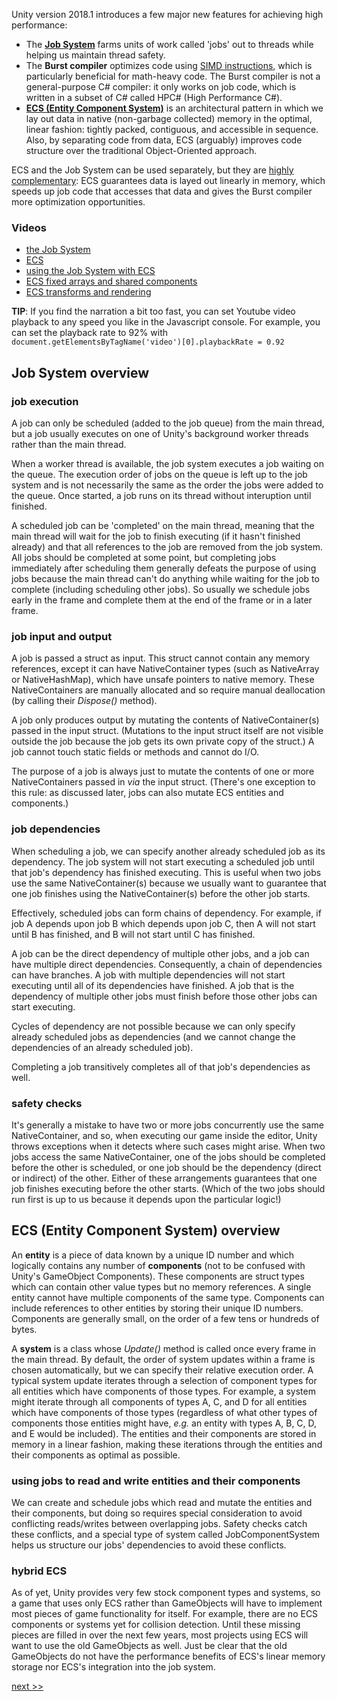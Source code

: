 Unity version 2018.1 introduces a few major new features for achieving high performance:

- The **[Job System](jobs.md)** farms units of work called 'jobs' out to threads while helping us maintain thread safety.
- The **Burst compiler** optimizes code using [SIMD instructions](https://en.wikipedia.org/wiki/SIMD), which is particularly beneficial for math-heavy code. The Burst compiler is not a general-purpose C# compiler: it only works on job code, which is written in a subset of C# called HPC# (High Performance C#).
- **[ECS (Entity Component System)](ecs.md)** is an architectural pattern in which we lay out data in native (non-garbage collected) memory in the optimal, linear fashion: tightly packed, contiguous, and accessible in sequence. Also, by separating code from data, ECS (arguably) improves code structure over the traditional Object-Oriented approach.

ECS and the Job System can be used separately, but they are [highly complementary](ecs_jobs.md): ECS guarantees data is layed out linearly in memory, which speeds up job code that accesses that data and gives the Burst compiler more optimization opportunities.

### Videos

- [the Job System](https://www.youtube.com/watch?v=zkVYbcSlfoE)
- [ECS](https://www.youtube.com/watch?v=kk8RCwQHIy4)
- [using the Job System with ECS](https://www.youtube.com/watch?v=SZGRtQ7-ilo)
- [ECS fixed arrays and shared components](https://youtu.be/oO2yqVQwFUQ)
- [ECS transforms and rendering](https://www.youtube.com/watch?v=QD2DpeuOrS0)

**TIP**: If you find the narration a bit too fast, you can set Youtube video playback to any speed you like in the Javascript console. For example, you can set the playback rate to 92% with `document.getElementsByTagName('video')[0].playbackRate = 0.92`

## Job System overview

### job execution

A job can only be scheduled (added to the job queue) from the main thread, but a job usually executes on one of Unity's background worker threads rather than the main thread.

When a worker thread is available, the job system executes a job waiting on the queue. The execution order of jobs on the queue is left up to the job system and is not necessarily the same as the order the jobs were added to the queue. Once started, a job runs on its thread without interuption until finished.

A scheduled job can be 'completed' on the main thread, meaning that the main thread will wait for the job to finish executing (if it hasn't finished already) and that all references to the job are removed from the job system. All jobs should be completed at some point, but completing jobs immediately after scheduling them generally defeats the purpose of using jobs because the main thread can't do anything while waiting for the job to complete (including scheduling other jobs). So usually we schedule jobs early in the frame and complete them at the end of the frame or in a later frame.

### job input and output

A job is passed a struct as input. This struct cannot contain any memory references, except it can have NativeContainer types (such as NativeArray or NativeHashMap), which have unsafe pointers to native memory. These NativeContainers are manually allocated and so require manual deallocation (by calling their *Dispose()* method).

A job only produces output by mutating the contents of NativeContainer(s) passed in the input struct. (Mutations to the input struct itself are not visible outside the job because the job gets its own private copy of the struct.) A job cannot touch static fields or methods and cannot do I/O.

The purpose of a job is always just to mutate the contents of one or more NativeContainers passed in *via* the input struct. (There's one exception to this rule: as discussed later, jobs can also mutate ECS entities and components.)

### job dependencies

When scheduling a job, we can specify another already scheduled job as its dependency. The job system will not start executing a scheduled job until that job's dependency has finished executing. This is useful when two jobs use the same NativeContainer(s) because we usually want to guarantee that one job finishes using the NativeContainer(s) before the other job starts.

Effectively, scheduled jobs can form chains of dependency. For example, if job A depends upon job B which depends upon job C, then A will not start until B has finished, and B will not start until C has finished.

A job can be the direct dependency of multiple other jobs, and a job can have multiple direct dependencies. Consequently, a chain of dependencies can have branches. A job with multiple dependencies will not start executing until all of its dependencies have finished. A job that is the dependency of multiple other jobs must finish before those other jobs can start executing.

Cycles of dependency are not possible because we can only specify already scheduled jobs as dependencies (and we cannot change the dependencies of an already scheduled job).

Completing a job transitively completes all of that job's dependencies as well. 

### safety checks

It's generally a mistake to have two or more jobs concurrently use the same NativeContainer, and so, when executing our game inside the editor, Unity throws exceptions when it detects where such cases might arise. When two jobs access the same NativeContainer, one of the jobs should be completed before the other is scheduled, or one job should be the dependency (direct or indirect) of the other. Either of these arrangements guarantees that one job finishes executing before the other starts. (Which of the two jobs should run first is up to us because it depends upon the particular logic!)

## ECS (Entity Component System) overview

An **entity** is a piece of data known by a unique ID number and which logically contains any number of **components** (not to be confused with Unity's GameObject Components). These components are struct types which can contain other value types but no memory references. A single entity cannot have multiple components of the same type. Components can include references to other entities by storing their unique ID numbers. Components are generally small, on the order of a few tens or hundreds of bytes.

A **system** is a class whose *Update()* method is called once every frame in the main thread. By default, the order of system updates within a frame is chosen automatically, but we can specify their relative execution order. A typical system update iterates through a selection of component types for all entities which have components of those types. For example, a system might iterate through all components of types A, C, and D for all entities which have components of those types (regardless of what other types of components those entities might have, *e.g.* an entity with types A, B, C, D, and E would be included). The entities and their components are stored in memory in a linear fashion, making these iterations through the entities and their components as optimal as possible.

### using jobs to read and write entities and their components

We can create and schedule jobs which read and mutate the entities and their components, but doing so requires special consideration to avoid conflicting reads/writes between overlapping jobs. Safety checks catch these conflicts, and a special type of system called JobComponentSystem helps us structure our jobs' dependencies to avoid these conflicts.

### hybrid ECS

As of yet, Unity provides very few stock component types and systems, so a game that uses only ECS rather than GameObjects will have to implement most pieces of game functionality for itself. For example, there are no ECS components or systems yet for collision detection. Until these missing pieces are filled in over the next few years, most projects using ECS will want to use the old GameObjects as well. Just be clear that the old GameObjects do not have the performance benefits of ECS's linear memory storage nor ECS's integration into the job system.

[next \>\>](jobs.md)
